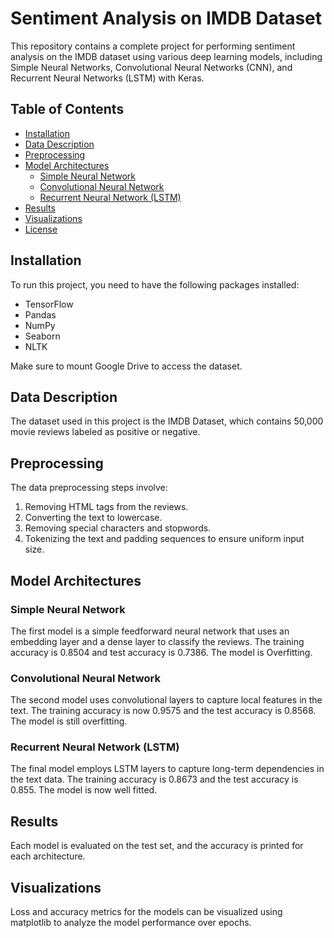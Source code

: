 # Sentiment Analysis on IMDB Dataset

This repository contains a complete project for performing sentiment analysis on the IMDB dataset using various deep learning models, including Simple Neural Networks, Convolutional Neural Networks (CNN), and Recurrent Neural Networks (LSTM) with Keras.

## Table of Contents

- [Installation](#installation)
- [Data Description](#data-description)
- [Preprocessing](#preprocessing)
- [Model Architectures](#model-architectures)
  - [Simple Neural Network](#simple-neural-network)
  - [Convolutional Neural Network](#convolutional-neural-network)
  - [Recurrent Neural Network (LSTM)](#recurrent-neural-network-lstm)
- [Results](#results)
- [Visualizations](#visualizations)
- [License](#license)

## Installation

To run this project, you need to have the following packages installed:

- TensorFlow
- Pandas
- NumPy
- Seaborn
- NLTK

Make sure to mount Google Drive to access the dataset.

## Data Description

The dataset used in this project is the IMDB Dataset, which contains 50,000 movie reviews labeled as positive or negative.

## Preprocessing

The data preprocessing steps involve:

1. Removing HTML tags from the reviews.
2. Converting the text to lowercase.
3. Removing special characters and stopwords.
4. Tokenizing the text and padding sequences to ensure uniform input size.

## Model Architectures

### Simple Neural Network

The first model is a simple feedforward neural network that uses an embedding layer and a dense layer to classify the reviews.
The training accuracy is 0.8504 and test accuracy is 0.7386. The model is Overfitting.

### Convolutional Neural Network

The second model uses convolutional layers to capture local features in the text.
The training accuracy is now 0.9575 and the test accuracy is 0.8568. The model is still overfitting.

### Recurrent Neural Network (LSTM)

The final model employs LSTM layers to capture long-term dependencies in the text data.
The training accuracy is 0.8673 and the test accuracy is 0.855. The model is now well fitted.

## Results

Each model is evaluated on the test set, and the accuracy is printed for each architecture.

## Visualizations

Loss and accuracy metrics for the models can be visualized using matplotlib to analyze the model performance over epochs.
